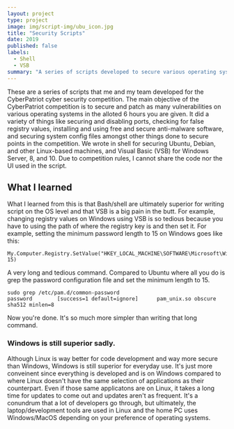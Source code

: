 ```yaml
---
layout: project
type: project
image: img/script-img/ubu_icon.jpg
title: "Security Scripts"
date: 2019
published: false
labels:
  - Shell
  - VSB
summary: "A series of scripts developed to secure various operating systems."
---
```


These are a series of scripts that me and my team developed for the CyberPatriot cyber security competition. The main objective of the CyberPatriot competition is to secure and patch as many vulnerabilities on various operating systems in the alloted 6 hours you are given. It did a variety of things like securing and disabling ports, checking for false registry values, installing and using free and secure anti-malware software, and securing system config files amongst other things done to secure points in the competition. We wrote in shell for securing Ubuntu, Debian, and other Linux-based machines, and Visual Basic (VSB) for Windows Server, 8, and 10. Due to competition rules, I cannot share the code nor the UI used in the script.

## What I learned
What I learned from this is that Bash/shell are ultimately superior for writing script on the OS level and that VSB is a big pain in the butt. For example, changing registry values on Windows using VSB is so tedious because you have to using the path of where the registry key is and then set it. For example, setting the minimum password length to 15 on Windows goes like this:
```
My.Computer.Registry.SetValue("HKEY_LOCAL_MACHINE\SOFTWARE\Microsoft\Windows\CurrentVersion\Policies\Network\MinPwdLen", 15)
```
A very long and tedious command. Compared to Ubuntu where all you do is grep the password configuration file and set the minimum length to 15.
```
sudo grep /etc/pam.d/common-password
password        [success=1 default=ignore]      pam_unix.so obscure sha512 minlen=8
```

Now you're done. It's so much more simpler than writing that long command.

### Windows is still superior sadly.
Although Linux is way better for code development and way more secure than Windows, Windows is still superior for everyday use. It's just more conveinent since everything is developed and is on Windows compared to where Linux doesn't have the same selection of applications as their counterpart. Even if those same applicatons are on Linux, it takes a long time for updates to come out and updates aren't as frequent. It's a conundrum that a lot of developers go through, but ultimately, the laptop/development tools are used in Linux and the home PC uses Windows/MacOS depending on your preference of operating systems.